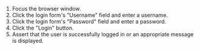 1. Focus the browser window.
2. Click the login form's "Username" field and enter a username.
3. Click the login form's "Password" field and enter a password.
4. Click the "Login" button.
5. Assert that the user is successfully logged in or an appropriate message is displayed.